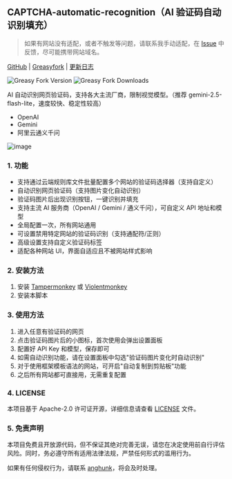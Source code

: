## CAPTCHA-automatic-recognition（AI 验证码自动识别填充）

> 如果有网站没有适配，或者不触发等问题，请联系我手动适配，在 [Issue](https://github.com/anghunk/UserScript/issues)
> 中反馈，尽可能携带网站域名。

[GitHub](https://github.com/anghunk/UserScript/tree/main/CAPTCHA-automatic-recognition) |
[Greasyfork](https://greasyfork.org/scripts/540822) |
[更新日志](https://github.com/anghunk/UserScript/tree/main/CAPTCHA-automatic-recognition/version-log.md)

![Greasy Fork Version](https://img.shields.io/greasyfork/v/540822)
![Greasy Fork Downloads](https://img.shields.io/greasyfork/dt/540822)

AI 自动识别网页验证码，支持各大主流厂商，限制视觉模型。（推荐 gemini-2.5-flash-lite，速度较快、稳定性较高）

- OpenAI
- Gemini
- 阿里云通义千问

![image](https://github.com/user-attachments/assets/c3a24ea0-7ce9-4e2f-930b-73f3951197d5)

### 1. 功能

- 支持通过云端规则库文件批量配置多个网站的验证码选择器（支持自定义）
- 自动识别网页验证码（支持图片变化自动识别）
- 验证码图片后出现识别按钮，一键识别并填充
- 支持主流 AI 服务商（OpenAI / Gemini / 通义千问），可自定义 API 地址和模型
- 全局配置一次，所有网站通用
- 可设置禁用特定网站的验证码识别（支持通配符/正则）
- 高级设置支持自定义验证码标签
- 适配各种网站 UI，界面自适应且不被网站样式影响

### 2. 安装方法

1. 安装 [Tampermonkey](https://www.tampermonkey.net/) 或 [Violentmonkey](https://violentmonkey.github.io/)
2. 安装本脚本

### 3. 使用方法

1. 进入任意有验证码的网页
2. 点击验证码图片后的小图标，首次使用会弹出设置面板
3. 配置好 API Key 和模型，保存即可
4. 如需自动识别功能，请在设置面板中勾选"验证码图片变化时自动识别"
5. 对于使用框架模板语法的网站，可开启"自动复制到剪贴板"功能
6. 之后所有网站都可直接用，无需重复配置

### 4. LICENSE

本项目基于 Apache-2.0
许可证开源，详细信息请查看 [LICENSE](https://github.com/anghunk/UserScript/blob/main/CAPTCHA-automatic-recognition/LICENSE)
文件。


### 5. 免责声明

本项目免费且开放源代码，但不保证其绝对完善无误，请您在决定使用前自行评估风险。同时，务必遵守所有适用法律法规，严禁任何形式的滥用行为。

如果有任何侵权行为，请联系 [anghunk](https://github.com/anghunk)，将会及时处理。
